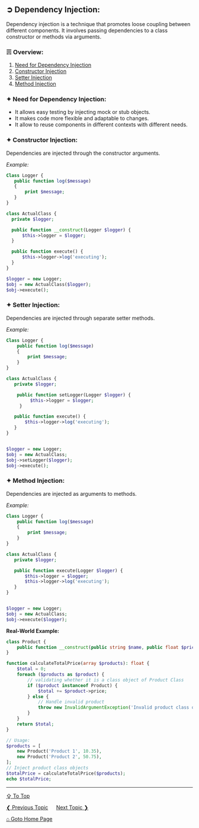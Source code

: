 ## &#10162; Dependency Injection:
Dependency injection is a technique that promotes loose coupling between different components. It involves passing dependencies to a class constructor or methods via arguments.

### &#9780; Overview:
1. [Need for Dependency Injection](#-need-for-dependency-injection)
2. [Constructor Injection](#-constructor-injection)
3. [Setter Injection](#-setter-injection)
4. [Method Injection](#-method-injection)

### &#10022; Need for Dependency Injection:
- It allows easy testing by injecting mock or stub objects.
- It makes code more flexible and adaptable to changes.
- It allow to reuse components in different contexts with different needs.

### &#10022; Constructor Injection:
Dependencies are injected through the constructor arguments.

*Example:*
 ```php
Class Logger {
    public function log($message)
    {
        print $message;
    }
}

class ActualClass {
   private $logger;

   public function __construct(Logger $logger) {
       $this->logger = $logger;
   }

   public function execute() {
       $this->logger->log('executing');
   }
}

$logger = new Logger;
$obj = new ActualClass($logger);
$obj->execute();
 ```

### &#10022; Setter Injection:
Dependencies are injected through separate setter methods.

*Example:*
```php
Class Logger {
    public function log($message)
    {
        print $message;
    }
}

class ActualClass {
   private $logger;

    public function setLogger(Logger $logger) {
         $this->logger = $logger;
     }

   public function execute() {         
       $this->logger->log('executing');
   }
}


$logger = new Logger;
$obj = new ActualClass;
$obj->setLogger($logger);
$obj->execute();
```

### &#10022; Method Injection:
Dependencies are injected as arguments to methods.

*Example:*
```php
Class Logger {
    public function log($message)
    {
        print $message;
    }
}

class ActualClass {
   private $logger;

   public function execute(Logger $logger) {
       $this->logger = $logger;
       $this->logger->log('executing');
   }
}


$logger = new Logger;
$obj = new ActualClass;
$obj->execute($logger);
```

**Real-World Example:**
```php
class Product {
    public function __construct(public string $name, public float $price) {}
}

function calculateTotalPrice(array $products): float {
    $total = 0;
    foreach ($products as $product) {
        // validating whether it is a class object of Product Class
        if ($product instanceof Product) { 
            $total += $product->price;
        } else {
            // Handle invalid product
            throw new InvalidArgumentException('Invalid product class object');
        }
    }
    return $total;
}

// Usage:
$products = [
    new Product('Product 1', 10.35),
    new Product('Product 2', 50.75),
];
// Inject product class objects
$totalPrice = calculateTotalPrice($products);
echo $totalPrice;
```

---
[&#8682; To Top](#-dependency-injection)

[&#10094; Previous Topic](./reflection-class.md) &emsp; [Next Topic &#10095;](./namespace.md)

[&#8962; Goto Home Page](../README.md)